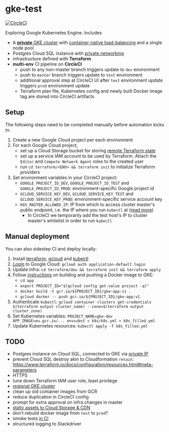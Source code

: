 # gke-test
[![CircleCI](https://circleci.com/gh/epiphone/gke-terraform-example/tree/master.svg?style=svg)](https://circleci.com/gh/epiphone/gke-terraform-example/tree/master)

Exploring Google Kubernetes Engine. Includes
- A [**private** GKE cluster](https://cloud.google.com/kubernetes-engine/docs/how-to/private-clusters) with [container-native load-balancing](https://cloud.google.com/kubernetes-engine/docs/how-to/container-native-load-balancing) and a single node pool
- Postgres Cloud SQL instance with [private networking](https://cloud.google.com/blog/products/databases/introducing-private-networking-connection-for-cloud-sql)
- infrastructure defined with **Terraform**
- **multi-env** CI pipeline on **CircleCI**
  - push to any non-master branch triggers update to `dev` environment
  - push to `master` branch triggers update to `test` environment
  - additional approval step at CircleCI UI after `test` environment update triggers `prod` environment update
  - Terraform plan file, Kubernetes config and newly built Docker image tag are stored into CircleCI artifacts

## Setup

The following steps need to be completed manually before automation kicks in:

1. Create a new Google Cloud project per each environment
2. For each Google Cloud project,
    - set up a Cloud Storage bucket for storing [remote Terraform state](https://www.terraform.io/docs/backends/types/gcs.html)
    - set up a service IAM account to be used by Terraform. Attach the `Editor` and `Compute Network Agent` roles to the created user
    - run `cd terraform/<ENV> && terraform init` to initialize Terraform providers
3. Set environment variables in your CircleCI project:
    - `GOOGLE_PROJECT_ID_DEV`, `GOOGLE_PROJECT_ID_TEST` and `GOOGLE_PROJECT_ID_PROD`: environment-specific Google project id
    - `GCLOUD_SERVICE_KEY_DEV`, `GCLOUD_SERVICE_KEY_TEST` and `GCLOUD_SERVICE_KEY_PROD`: environment-specific service account key
    - `K8S_MASTER_ALLOWED_IP`: IP from which to access cluster master's public endpoint, i.e. the IP where you run `kubectl` at ([read more](https://cloud.google.com/kubernetes-engine/docs/how-to/authorized-networks))
      - In CircleCI we temporarily add the test host's IP to cluster master's whitelist in order to run `kubectl`

## Manual deployment

You can also sidestep CI and deploy locally:

1. Install [terraform](https://learn.hashicorp.com/terraform/getting-started/install.html), [gcloud](https://cloud.google.com/sdk/#Quick_Start) and [kubectl](https://kubernetes.io/docs/tasks/tools/install-kubectl/)
2. [Login](https://www.terraform.io/docs/providers/google/provider_reference.html) to Google Cloud: `gcloud auth application-default login`
3. Update infra: `cd terraform/dev && terraform init && terraform apply`
4. Follow [instructions](https://cloud.google.com/kubernetes-engine/docs/tutorials/hello-app) on building and pushing a Docker image to GKE:
    - `cd app`
    - `export PROJECT_ID="$(gcloud config get-value project -q)"`
    - `docker build -t gcr.io/${PROJECT_ID}/gke-app:v1 .`
    - `gcloud docker -- push gcr.io/${PROJECT_ID}/gke-app:v1`
5. Authenticate `kubectl`: `gcloud container clusters get-credentials $(terraform output cluster_name) --zone=$(terraform output cluster_zone)`
6. Set Kubernetes variables: `PROJECT_NAME=gke-dev APP_IMAGE=eu.gcr.io/... envsubst < k8s/k8s.yml > k8s_filled.yml`
7. Update Kubernetes resources: `kubectl apply -f k8s_filled.yml`

## TODO

- Postgres instance on Cloud SQL, connected to GKE via [private IP](https://cloud.google.com/sql/docs/postgres/configure-private-ip)
- prevent Cloud SQL destroy akin to Cloudformation `retain`: https://www.terraform.io/docs/configuration/resources.html#meta-parameters
- HTTPS
- tune down Terraform IAM user role, least privilege
- [regional GKE cluster](https://cloud.google.com/kubernetes-engine/docs/concepts/regional-clusters)
- clean up old container images from GCR
- reduce duplication in CircleCI config
- prompt for extra approval on infra changes in master
- [static assets to Cloud Storage & CDN](https://cloud.google.com/load-balancing/docs/https/adding-a-backend-bucket-to-content-based-load-balancing#using_cloud_cdn_with_cloud_storage_buckets)
- don't rebuild docker image from `test` to `prod`?
- smoke tests [in CI](https://github.com/eddiewebb/circleci-multi-cloud-k8s/blob/master/.circleci/config.yml)
- structured logging to Stackdriver
